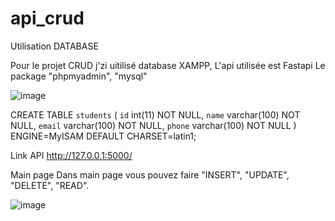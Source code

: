 # api_crud

Utilisation DATABASE

Pour le projet CRUD j'zi uitilisé database XAMPP, L'api utilisée est Fastapi Le package "phpmyadmin", "mysql"

![image](https://user-images.githubusercontent.com/56391792/222458613-619a26fb-ceaa-40fe-a26e-42f2aee08a16.png)

CREATE TABLE `students` (
  `id` int(11) NOT NULL,
  `name` varchar(100) NOT NULL,
  `email` varchar(100) NOT NULL,
  `phone` varchar(100) NOT NULL
) ENGINE=MyISAM DEFAULT CHARSET=latin1;


Link API
http://127.0.0.1:5000/

Main page
Dans main page vous pouvez faire "INSERT", "UPDATE", "DELETE", "READ". 

![image](https://user-images.githubusercontent.com/56391792/222458664-2e655935-a685-43e4-96e4-7af5a09ee491.png)

